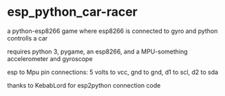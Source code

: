 # esp_python_car-racer

a python-esp8266 game where esp8266 is connected to gyro and python controlls a car

requires python 3, pygame, an esp8266, and a MPU-something accelerometer and gyroscope

esp to Mpu pin connections:
5 volts to vcc, 
gnd to gnd, 
d1 to scl, 
d2 to sda



thanks to KebabLord for esp2python connection code
